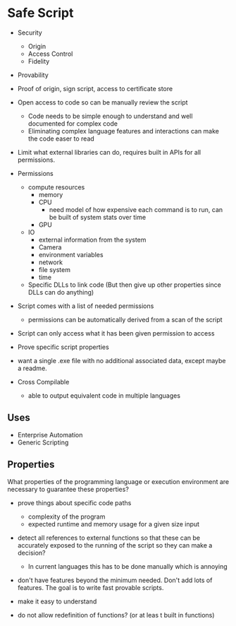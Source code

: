 # Safe Script

- Security
    - Origin
    - Access Control
    - Fidelity
- Provability

- Proof of origin, sign script, access to certificate store
- Open access to code so can be manually review the script
    - Code needs to be simple enough to understand and well documented for complex code
    - Eliminating complex language features and interactions can make the code easer to read

- Limit what external libraries can do, requires built in APIs for all permissions.

- Permissions
    - compute resources
        - memory
        - CPU
            - need model of how expensive each command is to run, can be built of system stats over time
        - GPU
    - IO
        - external information from the system
        - Camera
        - environment variables
        - network
        - file system
        - time
    - Specific DLLs to link code (But then give up other properties since DLLs can do anything)


- Script comes with a list of needed permissions
    - permissions can be automatically derived from a scan of the script
- Script can only access what it has been given permission to access

- Prove specific script properties

- want a single .exe file with no additional associated data, except maybe a readme.

- Cross Compilable
    - able to output equivalent code in multiple languages

## Uses

- Enterprise Automation
- Generic Scripting


## Properties

What properties of the programming language or execution environment are necessary to guarantee these properties?

- prove things about specific code paths
    - complexity of the program
    - expected runtime and memory usage for a given size input
- detect all references to external functions so that these can be accurately exposed to the running of the script so they can make a decision?
    - In current languages this has to be done manually which is annoying


- don't have features beyond the minimum needed. Don't add lots of features. The goal is to write fast provable scripts.


- make it easy to understand
- do not allow redefinition of functions? (or at leas
t built in functions)

